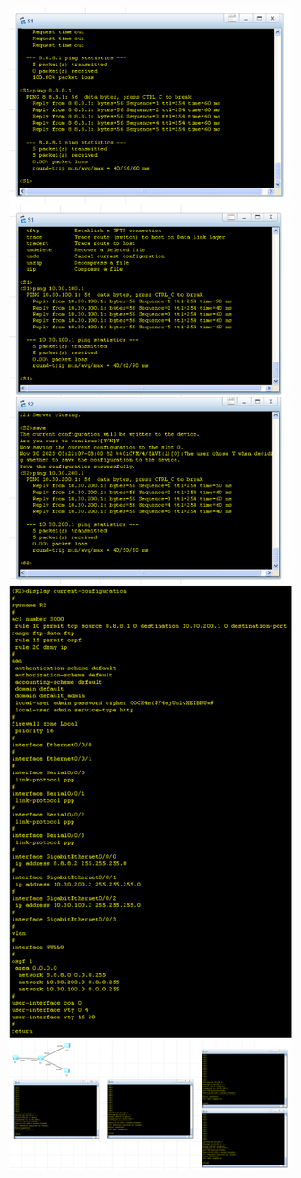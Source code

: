 ![Image alt](https://github.com/mrkrug24/Computer-networks-eNSP/blob/main/Lab%2010/1.%20Ping%20S1%20-%20R1.png)
![Image alt](https://github.com/mrkrug24/Computer-networks-eNSP/blob/main/Lab%2010/2.%20Ping%20S1%20-%20S2.png)
![Image alt](https://github.com/mrkrug24/Computer-networks-eNSP/blob/main/Lab%2010/3.%20R2%20-%20config.png)
![Image alt](https://github.com/mrkrug24/Computer-networks-eNSP/blob/main/Lab%2010/4.%20FTP.png)
